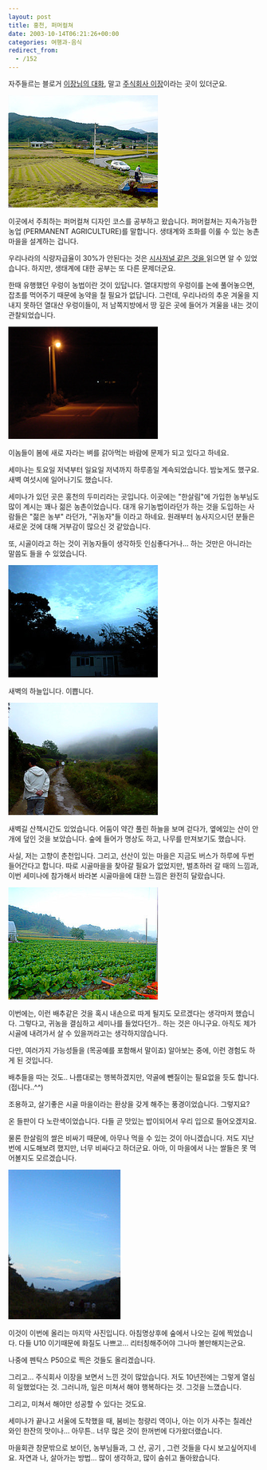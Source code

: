 ```yaml
---
layout: post
title: 홍천, 퍼머컬쳐
date: 2003-10-14T06:21:26+00:00
categories: 여행과-음식
redirect_from:
  - /152
---
```


자주들르는 블로거 <a href="http://ejang.new21.org/" target="bb">이장님의 대화</a>, 말고 <a href="http://www.e-jang.net" target="bb">주식회사 이장</a>이라는 곳이 있더군요.

![ ](/assets/media/logs_archives_DSC02134.jpg)

이곳에서 주최하는 퍼머컬쳐 디자인 코스를 공부하고 왔습니다. 퍼머컬쳐는 지속가능한 농업 (PERMANENT AGRICULTURE)를 말합니다. 생태계와 조화를 이룰 수 있는 농촌마을을 설계하는 겁니다.

우리나라의 식량자급율이 30%가 안된다는 것은 <a href="/266" target="bb">시사저널 같은 것을 </a>읽으면 알 수 있었습니다. 하지만, 생태계에 대한 공부는 또 다른 문제더군요.

한때 유행했던 우렁이 농법이란 것이 있답니다. 열대지방의 우렁이를 논에 풀어놓으면, 잡초를 먹어주기 때문에 농약을 칠 필요가 없답니다. 그런데, 우리나라의 추운 겨울을 지내지 못하던 열대산 우렁이들이, 저 남쪽지방에서 땅 깊은 곳에 들어가 겨울을 내는 것이 관찰되었습니다.

![ ](/assets/media/logs_archives_DSC02136.jpg)

이놈들이 봄에 새로 자라는 벼를 갉아먹는 바람에 문제가 되고 있다고 하네요.

세미나는 토요일 저녁부터 일요일 저녁까지 하루종일 계속되었습니다. 밤늦게도 했구요. 새벽 여섯시에 일어나기도 했습니다.

세미나가 있던 곳은 홍천의 두미리라는 곳입니다. 이곳에는 "한살림"에 가입한 농부님도 많이 계시는 꽤나 젊은 농촌이었습니다. 대개 유기농법이라던가 하는 것을 도입하는 사람들은 "젊은 농부" 라던가, "귀농자"들 이라고 하네요. 원래부터 농사지으시던 분들은 새로운 것에 대해 거부감이 많으신 것 같았습니다.

또, 시골이라고 하는 것이 귀농자들이 생각하듯 인심좋다거나... 하는 것만은 아니라는 말씀도 들을 수 있었습니다.

![ ](/assets/media/logs_archives_DSC02150.jpg)

새벽의 하늘입니다. 이쁩니다.

![ ](/assets/media/logs_archives_DSC02154.jpg)

새벽길 산책시간도 있었습니다. 어둠이 약간 풀린 하늘을 보며 걷다가, 옆에있는 산이 안개에 덮인 것을 보았습니다. 숲에 들어가 명상도 하고, 나무를 만져보기도 했습니다.

사실, 저는 고향이 춘천입니다. 그리고, 선산이 있는 마을은 지금도 버스가 하루에 두번 들어간다고 합니다. 따로 시골마을을 찾아갈 필요가 없었지만, 벌초하러 갈 때의 느낌과, 이번 세미나에 참가해서 바라본 시골마을에 대한 느낌은 완전히 달랐습니다.

![ ](/assets/media/logs_archives_DSC02163.jpg)

이번에는, 이런 배추같은 것을 혹시 내손으로 따게 될지도 모르겠다는 생각마저 했습니다. 그렇다고, 귀농을 결심하고 세미나를 들었다던가.. 하는 것은 아니구요. 아직도 제가 시골에 내려가서 살 수 있을꺼라고는 생각하지않습니다.

다만, 여러가지 가능성들을 (목공예를 포함해서 말이죠) 알아보는 중에, 이런 경험도 하게 된 것입니다.

배추들을 따는 것도.. 나름대로는 행복하겠지만, 약골에 뺀질이는 필요없을 듯도 합니다. (접니다..^^)

조용하고, 살기좋은 시골 마을이라는 환상을 갖게 해주는 풍경이었습니다. 그렇지요?

온 들판이 다 노란색이었습니다. 다들 곧 맛있는 밥이되어서 우리 입으로 들어오겠지요.

물론 한살림의 쌀은 비싸기 때문에, 아무나 먹을 수 있는 것이 아니겠습니다. 저도 지난번에 시도해보려 했지만, 너무 비싸다고 하더군요. 아마, 이 마을에서 나는 쌀들은 못 먹어볼지도 모르겠습니다.

![ ](/assets/media/logs_archives_DSC02162.jpg)

이것이 이번에 올리는 마지막 사진입니다. 아침명상후에 숲에서 나오는 길에 찍었습니다. 다들 U10 이기때문에 화질도 나쁘고... 리터칭해주어야 그나마 볼만해지는군요.

나중에 펜탁스 P50으로 찍은 것들도 올리겠습니다.

그리고... 주식회사 이장을 보면서 느낀 것이 많았습니다. 저도 10년전에는 그렇게 열심히 일했었다는 것. 그러니까, 일은 미쳐서 해야 행복하다는 것. 그것을 느꼈습니다.

그리고, 미쳐서 해야만 성공할 수 있다는 것도요.

세미나가 끝나고 서울에 도착했을 때, 붐비는 청량리 역이나, 아는 이가 사주는 칠레산 와인 한잔의 맛이나... 아무튼.. 너무 많은 것이 한꺼번에 다가왔더랬습니다.

마을회관 창문밖으로 보이던, 농부님들과, 그 산, 공기 , 그런 것들을 다시 보고싶어지네요. 자연과 나, 살아가는 방법... 많이 생각하고, 많이 숨쉬고 돌아왔습니다.
